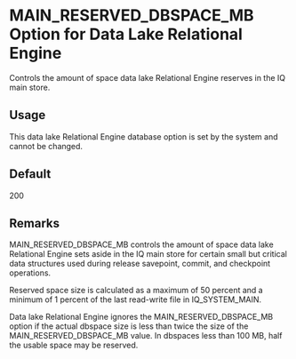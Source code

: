 <!-- loioa63d330e84f21015acd7fd3f32fa64d5 -->

# MAIN\_RESERVED\_DBSPACE\_MB Option for Data Lake Relational Engine

Controls the amount of space data lake Relational Engine reserves in the IQ main store.



<a name="loioa63d330e84f21015acd7fd3f32fa64d5__section_rv2_mvs_swb"/>

## Usage

This data lake Relational Engine database option is set by the system and cannot be changed.



<a name="loioa63d330e84f21015acd7fd3f32fa64d5__iq_refso_707"/>

## Default

200



<a name="loioa63d330e84f21015acd7fd3f32fa64d5__iq_refso_709"/>

## Remarks

MAIN\_RESERVED\_DBSPACE\_MB controls the amount of space data lake Relational Engine sets aside in the IQ main store for certain small but critical data structures used during release savepoint, commit, and checkpoint operations.

Reserved space size is calculated as a maximum of 50 percent and a minimum of 1 percent of the last read-write file in IQ\_SYSTEM\_MAIN.

Data lake Relational Engine ignores the MAIN\_RESERVED\_DBSPACE\_MB option if the actual dbspace size is less than twice the size of the MAIN\_RESERVED\_DBSPACE\_MB value. In dbspaces less than 100 MB, half the usable space may be reserved.

